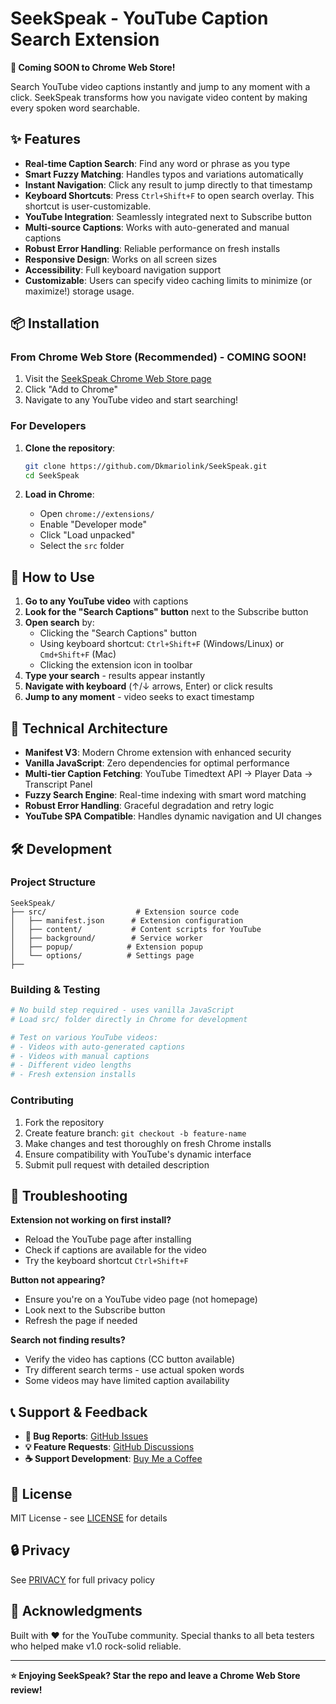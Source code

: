 # SeekSpeak - YouTube Caption Search Extension

**🚀 Coming SOON to Chrome Web Store!**

Search YouTube video captions instantly and jump to any moment with a click. SeekSpeak transforms how you navigate video content by making every spoken word searchable.


## ✨ Features

- **Real-time Caption Search**: Find any word or phrase as you type
- **Smart Fuzzy Matching**: Handles typos and variations automatically  
- **Instant Navigation**: Click any result to jump directly to that timestamp
- **Keyboard Shortcuts**: Press `Ctrl+Shift+F` to open search overlay. This shortcut is user-customizable.
- **YouTube Integration**: Seamlessly integrated next to Subscribe button
- **Multi-source Captions**: Works with auto-generated and manual captions
- **Robust Error Handling**: Reliable performance on fresh installs
- **Responsive Design**: Works on all screen sizes
- **Accessibility**: Full keyboard navigation support
- **Customizable**: Users can specify video caching limits to minimize (or maximize!) storage usage.

## 📦 Installation

### From Chrome Web Store (Recommended) - COMING SOON!
1. Visit the [SeekSpeak Chrome Web Store page](https://chrome.google.com/webstore)
2. Click "Add to Chrome"
3. Navigate to any YouTube video and start searching!

### For Developers
1. **Clone the repository**:
   ```bash
   git clone https://github.com/Dkmariolink/SeekSpeak.git
   cd SeekSpeak
   ```

2. **Load in Chrome**:
   - Open `chrome://extensions/`
   - Enable "Developer mode" 
   - Click "Load unpacked" 
   - Select the `src` folder

## 🎯 How to Use

1. **Go to any YouTube video** with captions
2. **Look for the "Search Captions" button** next to the Subscribe button
3. **Open search** by:
   - Clicking the "Search Captions" button
   - Using keyboard shortcut: `Ctrl+Shift+F` (Windows/Linux) or `Cmd+Shift+F` (Mac)
   - Clicking the extension icon in toolbar
4. **Type your search** - results appear instantly
5. **Navigate with keyboard** (↑/↓ arrows, Enter) or click results
6. **Jump to any moment** - video seeks to exact timestamp

## 🔧 Technical Architecture

- **Manifest V3**: Modern Chrome extension with enhanced security
- **Vanilla JavaScript**: Zero dependencies for optimal performance  
- **Multi-tier Caption Fetching**: YouTube Timedtext API → Player Data → Transcript Panel
- **Fuzzy Search Engine**: Real-time indexing with smart word matching
- **Robust Error Handling**: Graceful degradation and retry logic
- **YouTube SPA Compatible**: Handles dynamic navigation and UI changes

## 🛠️ Development

### Project Structure
```
SeekSpeak/
├── src/                    # Extension source code
│   ├── manifest.json      # Extension configuration
│   ├── content/           # Content scripts for YouTube
│   ├── background/        # Service worker
│   ├── popup/            # Extension popup
│   └── options/          # Settings page
├──
```

### Building & Testing
```bash
# No build step required - uses vanilla JavaScript
# Load src/ folder directly in Chrome for development

# Test on various YouTube videos:
# - Videos with auto-generated captions
# - Videos with manual captions  
# - Different video lengths
# - Fresh extension installs
```

### Contributing
1. Fork the repository
2. Create feature branch: `git checkout -b feature-name`
3. Make changes and test thoroughly on fresh Chrome installs
4. Ensure compatibility with YouTube's dynamic interface
5. Submit pull request with detailed description

## 🐛 Troubleshooting

**Extension not working on first install?**
- Reload the YouTube page after installing
- Check if captions are available for the video
- Try the keyboard shortcut `Ctrl+Shift+F`

**Button not appearing?**
- Ensure you're on a YouTube video page (not homepage)
- Look next to the Subscribe button
- Refresh the page if needed

**Search not finding results?**
- Verify the video has captions (CC button available)
- Try different search terms - use actual spoken words
- Some videos may have limited caption availability

## 📞 Support & Feedback

- **🐛 Bug Reports**: [GitHub Issues](https://github.com/Dkmariolink/SeekSpeak/issues)
- **💡 Feature Requests**: [GitHub Discussions](https://github.com/Dkmariolink/SeekSpeak/discussions)
- **☕ Support Development**: [Buy Me a Coffee](https://buymeacoffee.com/dkmariolink)

## 📄 License

MIT License - see [LICENSE](https://github.com/Dkmariolink/SeekSpeak/tree/master?tab=MIT-1-ov-file#readme) for details

## 🔒 Privacy

See [PRIVACY](https://github.com/Dkmariolink/SeekSpeak/blob/master/PRIVACY.md) for full privacy policy

## 🙏 Acknowledgments

Built with ❤️ for the YouTube community. Special thanks to all beta testers who helped make v1.0 rock-solid reliable.

---

**⭐ Enjoying SeekSpeak? Star the repo and leave a Chrome Web Store review!**